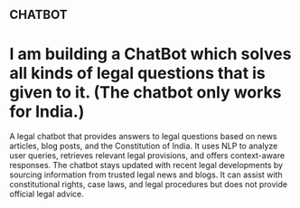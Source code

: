 ## CHATBOT

# I am building a ChatBot which solves all kinds of legal questions that is given to it. (The chatbot only works for India.)

A legal chatbot that provides answers to legal questions based on news articles, blog posts, and the Constitution of India. It uses NLP to analyze user queries, retrieves relevant legal provisions, and offers context-aware responses. The chatbot stays updated with recent legal developments by sourcing information from trusted legal news and blogs. It can assist with constitutional rights, case laws, and legal procedures but does not provide official legal advice.